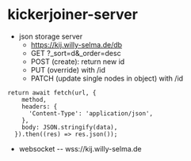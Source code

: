 # kickerjoiner-server

- json storage server
  - https://kij.willy-selma.de/db
  - GET ?_sort=d&_order=desc
  - POST (create): return new id
  - PUT (override) with /id
  - PATCH (update single nodes in object) with /id
```
return await fetch(url, {
    method,
    headers: {
      'Content-Type': 'application/json',
    },
    body: JSON.stringify(data),
  }).then((res) => res.json());
```
- websocket
-- wss://kij.willy-selma.de
